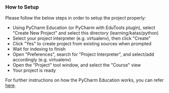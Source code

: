 <!--
    Licensed to the Apache Software Foundation (ASF) under one
    or more contributor license agreements.  See the NOTICE file
    distributed with this work for additional information
    regarding copyright ownership.  The ASF licenses this file
    to you under the Apache License, Version 2.0 (the
    "License"); you may not use this file except in compliance
    with the License.  You may obtain a copy of the License at

      http://www.apache.org/licenses/LICENSE-2.0

    Unless required by applicable law or agreed to in writing,
    software distributed under the License is distributed on an
    "AS IS" BASIS, WITHOUT WARRANTIES OR CONDITIONS OF ANY
    KIND, either express or implied.  See the License for the
    specific language governing permissions and limitations
    under the License.
-->

### How to Setup
Please follow the below steps in order to setup the project properly:
* Using PyCharm Education (or PyCharm with EduTools plugin), select "Create New Project" and select
this directory (learning/katas/python)
* Select your project interpreter (e.g. virtualenv), then click "Create"
* Click "Yes" to create project from existing sources when prompted
* Wait for indexing to finish
* Open "Preferences", search for "Project Interpreter", and select/add accordingly (e.g. virtualenv)
* Open the "Project" tool window, and select the "Course" view
* Your project is ready

For further instructions on how the PyCharm Education works, you can refer
[here](https://www.jetbrains.com/help/education/educator-start-guide.html?section=Python).
